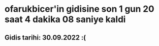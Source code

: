 # ofarukbicer'in gidisine son 1 gun 20 saat 4 dakika 08 saniye kaldi

## Gidis tarihi: 30.09.2022 :(